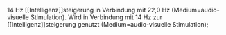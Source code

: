 14 Hz [[Intelligenz]]steigerung in Verbindung mit 22,0 Hz (Medium=audio-visuelle Stimulation).
Wird in Verbindung mit 14 Hz zur [[Intelligenz]]steigerung genutzt (Medium=audio-visuelle Stimulation);
